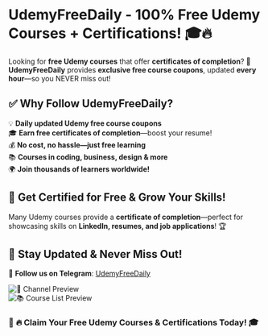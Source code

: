 # UdemyFreeDaily - 100% Free Udemy Courses + Certifications! 🎓🔥  

Looking for **free Udemy courses** that offer **certificates of completion**? 🚀 **UdemyFreeDaily** provides **exclusive free course coupons**, updated **every hour**—so you NEVER miss out!  

## ✅ Why Follow UdemyFreeDaily?  
💡 **Daily updated Udemy free course coupons**  
🎓 **Earn free certificates of completion**—boost your resume!  
💰 **No cost, no hassle—just free learning**  
📚 **Courses in coding, business, design & more**  
🌍 **Join thousands of learners worldwide!**  

## 🎯 Get Certified for Free & Grow Your Skills!  
Many Udemy courses provide a **certificate of completion**—perfect for showcasing skills on **LinkedIn, resumes, and job applications**! 🏆  

## 🔗 Stay Updated & Never Miss Out!  
📢 **Follow us on Telegram**: [UdemyFreeDaily](https://t.me/udemyfreedaily)  

![📢 Channel Preview](https://github.com/user-attachments/assets/c62d24f4-7e16-4ab4-abe9-7cadfbe6c15d)  
![📚 Course List Preview](https://github.com/user-attachments/assets/ba77d075-9c63-45b9-b298-e41d0a264c90)  

### 🚀 **🔥 Claim Your Free Udemy Courses & Certifications Today!** 🎓  
